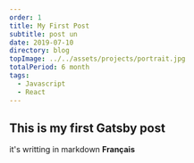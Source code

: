 ```yaml
---
order: 1
title: My First Post
subtitle: post un
date: 2019-07-10
directory: blog
topImage: ../../assets/projects/portrait.jpg
totalPeriod: 6 month
tags:
  - Javascript
  - React
---
```


## This is my first Gatsby post
it's writting in markdown
**Français**